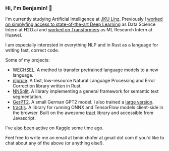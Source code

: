 ### Hi, I'm Benjamin! 👋

I'm currently studying Artificial Intelligence at [JKU Linz](https://www.jku.at/en/degree-programs/types-of-degree-programs/bachelors-and-diploma-degree-programs/ba-artificial-intelligence/). Previously I [worked on simplyfing access to state-of-the-art Deep Learning](https://h2o.ai/platform/h2o-hydrogen-torch/) as Data Science Intern at H2O.ai and [worked on Transformers](https://aclanthology.org/2021.findings-acl.26/) as ML Research Intern at Huawei.

I am especially interested in everything NLP and in Rust as a language for writing fast, correct code.

Some of my projects:

- [WECHSEL](https://github.com/cpjku/wechsel). A method to transfer pretrained language models to a new language.
- [nlprule](https://github.com/bminixhofer/nlprule). A fast, low-resource Natural Language Processing and Error Correction library written in Rust.
- [NNSplit](https://bminixhofer.github.io/nnsplit/). A library implementing a general framework for semantic text segmentation.
- [GerPT2](https://github.com/bminixhofer/gerpt2). A small German GPT2 model. I also trained a [large version](https://huggingface.co/benjamin/gerpt2-large).
- [tractjs](https://github.com/bminixhofer/tractjs). A library for running ONNX and TensorFlow models client-side in the browser. Built on the awesome [tract](https://github.com/sonos/tract) library and accessible from Javascript.

I've [also](https://www.kaggle.com/c/petfinder-adoption-prediction/discussion/125436) [been](https://www.kaggle.com/c/chaii-hindi-and-tamil-question-answering/leaderboard) [active](https://www.kaggle.com/c/petfinder-adoption-prediction/leaderboard) on Kaggle some time ago.

Feel free to write me an email at bminixhofer at gmail dot com if you'd like to chat about any of the above (or anything else!).
